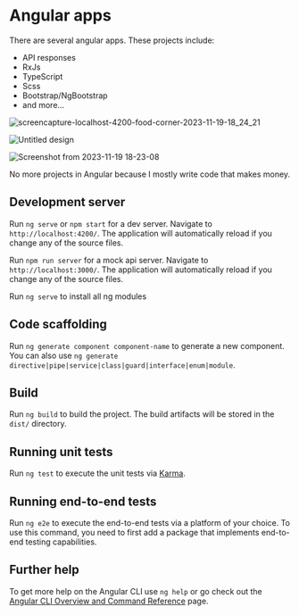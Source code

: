 # Angular apps

There are several angular apps. These projects include:
* API responses
* RxJs
* TypeScript
* Scss
* Bootstrap/NgBootstrap
* and more...
  
![screencapture-localhost-4200-food-corner-2023-11-19-18_24_21](https://github.com/ivandjukic123/Angular-apps/assets/98217204/41bdb465-75a6-444e-9663-036c562b68e4)

![Untitled design](https://github.com/ivandjukic123/Angular-apps/assets/98217204/238fcd68-0129-454d-a6a9-ad8f10b33a02)

![Screenshot from 2023-11-19 18-23-08](https://github.com/ivandjukic123/Angular-apps/assets/98217204/11551a15-cc38-4653-a247-3480a9f6bff5)


No more projects in Angular because I mostly write code that makes money.

## Development server

Run `ng serve` or `npm start` for a dev server. Navigate to `http://localhost:4200/`. The application will automatically reload if you change any of the source files.

Run `npm run server` for a mock api server. Navigate to `http://localhost:3000/`. The application will automatically reload if you change any of the source files.

Run `ng serve` to install all ng modules

## Code scaffolding

Run `ng generate component component-name` to generate a new component. You can also use `ng generate directive|pipe|service|class|guard|interface|enum|module`.

## Build

Run `ng build` to build the project. The build artifacts will be stored in the `dist/` directory.

## Running unit tests

Run `ng test` to execute the unit tests via [Karma](https://karma-runner.github.io).

## Running end-to-end tests

Run `ng e2e` to execute the end-to-end tests via a platform of your choice. To use this command, you need to first add a package that implements end-to-end testing capabilities.

## Further help

To get more help on the Angular CLI use `ng help` or go check out the [Angular CLI Overview and Command Reference](https://angular.io/cli) page.
